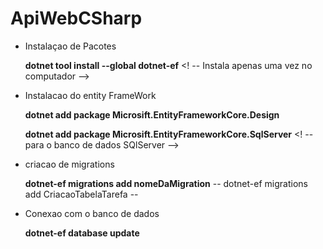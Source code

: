 # ApiWebCSharp

* Instalaçao de Pacotes

  **dotnet tool install --global dotnet-ef**           <! -- Instala apenas uma vez no computador -->

* Instalacao do entity FrameWork

  **dotnet add package Microsift.EntityFrameworkCore.Design**

  **dotnet add package Microsift.EntityFrameworkCore.SqlServer**                  <! --   para o banco de dados SQlServer -->
  

* criacao de migrations </b>


  **dotnet-ef migrations add nomeDaMigration**        --  dotnet-ef migrations add CriacaoTabelaTarefa --

* Conexao com o banco de dados
 
    **dotnet-ef database update**
